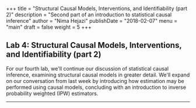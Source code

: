 +++
title = "Structural Causal Models, Interventions, and Identifiability (part 2)"
description = "Second part of an introduction to statistical causal inference"
author = "Nima Hejazi"
publishDate = "2018-02-07"
menu = "main"
draft = false
weight = 5
+++

## Lab 4: Structural Causal Models, Interventions, and Identifiability (part 2)

For our fourth lab, we'll continue our discussion of statistical causal
inference, examining structural causal models in greater detail. We'll expand on
our conversation from last week by introducing how estimation may be performed
using causal models, concluding with an introduction to inverse probability
weighted (IPW) estimators.

---
